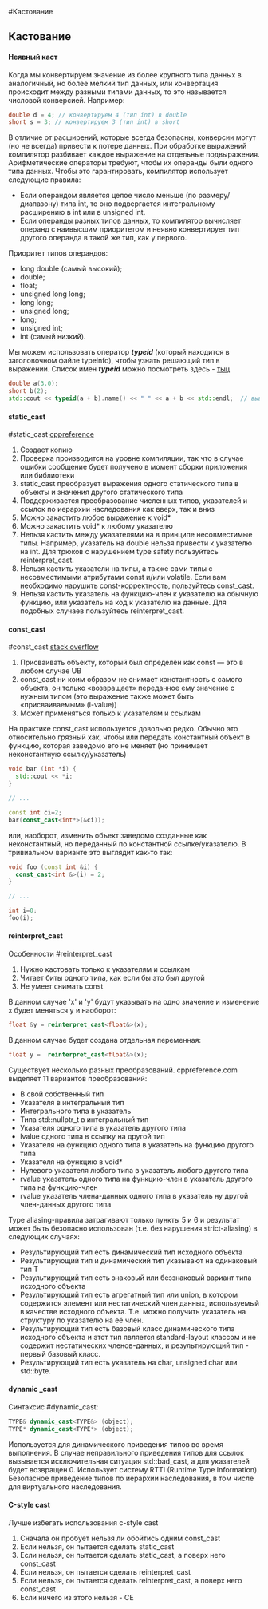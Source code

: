 #Кастование
## Кастование

#### Неявный каст

Когда мы конвертируем значение из более крупного типа данных в аналогичный, но более мелкий тип данных, или конвертация происходит между разными типами данных, то это называется числовой конверсией. Например:

```C++
double d = 4; // конвертируем 4 (тип int) в double
short s = 3; // конвертируем 3 (тип int) в short
```

В отличие от расширений, которые всегда безопасны, конверсии могут (но не всегда) привести к потере данных. При обработке выражений компилятор разбивает каждое выражение на отдельные подвыражения. Арифметические операторы требуют, чтобы их операнды были одного типа данных. Чтобы это гарантировать, компилятор использует следующие правила:
  - Если операндом является целое число меньше (по размеру/диапазону) типа int, то оно подвергается интегральному расширению в int или в unsigned int.
  - Если операнды разных типов данных, то компилятор вычисляет операнд с наивысшим приоритетом и неявно конвертирует тип другого операнда в такой же тип, как у первого.

Приоритет типов операндов:
  - long double (самый высокий);
  - double;
  - float;
  - unsigned long long;
  - long long;
  - unsigned long;
  - long;
  - unsigned int;
  - int (самый низкий).

Мы можем использовать оператор ***typeid*** (который находится в заголовочном файле typeinfo), чтобы узнать решающий тип в выражении. Список имен ***typeid*** можно посмотреть здесь - [тыц](#оператор-typeid)

```C++
double a(3.0);
short b(2);
std::cout << typeid(a + b).name() << " " << a + b << std::endl;  // выведет d 5
```

#### static_cast

#static_cast [cppreference](https://en.cppreference.com/w/cpp/language/static_cast)

1) Создает копию
2) Проверка производится на уровне компиляции, так что в случае ошибки сообщение будет получено в момент сборки приложения или библиотеки
3) static_cast преобразует выражения одного статического типа в объекты и значения другого статического типа
4) Поддерживается преобразование численных типов, указателей и ссылок по иерархии наследования как вверх, так и вниз
5) Можно закастить любое выражение к void*
6) Можно закастить void* к любому указателю
7) Нельзя кастить между указателями на в принципе несовместимые типы. Например, указатель на double нельзя привести к указателю на int. Для трюков с нарушением type safety пользуйтесь reinterpret_cast.
8) Нельзя кастить указатели на типы, а также сами типы с несовместимыми атрибутами const и/или volatile. Если вам необходимо нарушить const-корректность, пользуйтесь const_cast.
9) Нельзя кастить указатель на функцию-член к указателю на обычную функцию, или указатель на код к указателю на данные. Для подобных случаев пользуйтесь reinterpret_cast.

#### const_cast

#const_cast [stack overflow](https://ru.stackoverflow.com/questions/1183139/%D0%BE%D0%B1%D1%8A%D1%8F%D1%81%D0%BD%D0%B8%D1%82%D0%B5-%D0%BF%D0%BE-const-cast)

1) Присваивать объекту, который был определён как const — это в любом случае UB
2) const_cast ни коим образом не снимает константность с самого объекта, он только «возвращает» переданное ему значение с нужным типом (это выражение также может быть «присваиваемым» (l-value))
3) Может применяться только к указателям и ссылкам

На практике const_cast используется довольно редко. Обычно это относительно грязный хак, чтобы или передать константный объект в функцию, которая заведомо его не меняет (но принимает неконстантную ссылку/указатель)

```C++
void bar (int *i) {
  std::cout << *i;
}

// ...

const int ci=2;
bar(const_cast<int*>(&ci));
```

или, наоборот, изменить объект заведомо созданные как неконстантный, но переданный по константной ссылке/указателю. В тривиальном варианте это выглядит как-то так:


```C++
void foo (const int &i) {
  const_cast<int &>(i) = 2;
}

// ...

int i=0;
foo(i);
```

#### reinterpret_cast

Особенности #reinterpret_cast
1) Нужно кастовать только к указателям и ссылкам
2) Читает биты одного типа, как если бы это был другой
3) Не умеет снимать const

В данном случае 'x' и 'y' будут указывать на одно значение и изменение x будет меняться y и наоборот:
```C++
float &y = reinterpret_cast<float&>(x);
```
В данном случае будет создана отдельная переменная:
```C++
float y =  reinterpret_cast<float&>(x);
```

Существует несколько разных преобразований. cppreference.com выделяет 11 вариантов преобразований:

  - В свой собственный тип
  - Указателя в интегральный тип
  - Интегрального типа в указатель
  - Типа std::nullptr_t в интегральный тип
  - Указателя одного типа в указатель другого типа
  - lvalue одного типа в ссылку на другой тип
  - Указателя на функцию одного типа в указатель на функцию другого типа
  - Указателя на функцию в void*
  - Нулевого указателя любого типа в указатель любого другого типа
  - rvalue указатель одного типа на функцию-член в указатель другого типа на функцию-член
  - rvalue указатель члена-данных одного типа в указатель ну другой член-данных другого типа

Type aliasing-правила затрагивают только пункты 5 и 6 и результат может быть безопасно использован (т.е. без нарушения strict-aliasing) в следующих случаях:

  - Результирующий тип есть динамический тип исходного объекта
  - Результирующий тип и динамический тип указывают на одинаковый тип T
  - Результирующий тип есть знаковый или беззнаковый вариант типа исходного объекта
  - Результирующий тип есть агрегатный тип или union, в котором содержится элемент или нестатический член данных, используемый в качестве исходного объекта. Т.е. можно получить указатель на структуру по указателю на её член.
  - Результирующий тип есть базовый класс динамического типа исходного объекта и этот тип является standard-layout классом и не содержит нестатических членов-данных, и результирующий тип - первый базовый класс.
  - Результирующий тип есть указатель на char, unsigned char или std::byte.

#### dynamic _cast

Синтаксис #dynamic_cast:

```C++
TYPE& dynamic_cast<TYPE&> (object);
TYPE* dynamic_cast<TYPE*> (object);
```

Используется для динамического приведения типов во время выполнения. В случае неправильного приведения типов для ссылок вызывается исключительная ситуация std::bad_cast, а для указателей будет возвращен 0. Использует систему RTTI (Runtime Type Information). Безопасное приведение типов по иерархии наследования, в том числе для виртуального наследования. 

#### С-style cast
Лучше избегать использования c-style cast
1) Сначала он пробует нельзя ли обойтись одним const_cast
2) Если нельзя, он пытается сделать static_cast
3) Если нельзя, он пытается сделать static_cast, а поверх него const_cast
4) Если нельзя, он пытается сделать reinterpret_cast
5) Если нельзя, он пытается сделать reinterpret_cast, а поверх него const_cast
6) Если ничего из этого нельзя - CE